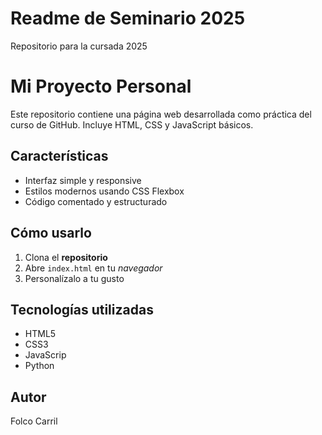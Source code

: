 # Readme de Seminario 2025
Repositorio para la cursada 2025

# Mi Proyecto Personal
Este repositorio contiene una página web desarrollada como práctica del curso de GitHub. Incluye HTML, CSS y JavaScript básicos.

## Características
- Interfaz simple y responsive
- Estilos modernos usando CSS Flexbox
- Código comentado y estructurado

## Cómo usarlo
1. Clona el **repositorio**
2. Abre `index.html` en tu _navegador_
3. Personalízalo a tu gusto

## Tecnologías utilizadas
- HTML5
- CSS3
- JavaScrip
- Python
  
## Autor
Folco Carril
